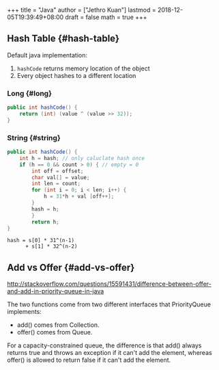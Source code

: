 +++
title = "Java"
author = ["Jethro Kuan"]
lastmod = 2018-12-05T19:39:49+08:00
draft = false
math = true
+++

## Hash Table {#hash-table}

Default java implementation:

1.  `hashCode` returns memory location of the object
2.  Every object hashes to a different location


### Long {#long}

```java
public int hashCode() {
    return (int) (value ^ (value >> 32));
}
```


### String {#string}

```java
public int hashCode() {
    int h = hash; // only caluclate hash once
    if (h == 0 && count > 0) { // empty = 0
        int off = offset;
        char val[] = value;
        int len = count;
        for (int i = 0; i < len; i++) {
            h = 31*h + val [off++];
        }
        hash = h;
        }
        return h;
}
```

```nil
hash = s[0] * 31^(n-1)
      + s[1] * 32^(n-2)
```


## Add vs Offer {#add-vs-offer}

<http://stackoverflow.com/questions/15591431/difference-between-offer-and-add-in-priority-queue-in-java>

The two functions come from two different interfaces that
PriorityQueue implements:

-   add() comes from Collection.
-   offer() comes from Queue.

For a capacity-constrained queue, the difference is that add() always
returns true and throws an exception if it can't add the element,
whereas offer() is allowed to return false if it can't add the
element.
